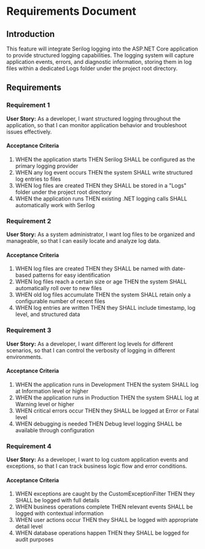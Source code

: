 # Requirements Document

## Introduction

This feature will integrate Serilog logging into the ASP.NET Core application to provide structured logging capabilities. The logging system will capture application events, errors, and diagnostic information, storing them in log files within a dedicated Logs folder under the project root directory.

## Requirements

### Requirement 1

**User Story:** As a developer, I want structured logging throughout the application, so that I can monitor application behavior and troubleshoot issues effectively.

#### Acceptance Criteria

1. WHEN the application starts THEN Serilog SHALL be configured as the primary logging provider
2. WHEN any log event occurs THEN the system SHALL write structured log entries to files
3. WHEN log files are created THEN they SHALL be stored in a "Logs" folder under the project root directory
4. WHEN the application runs THEN existing .NET logging calls SHALL automatically work with Serilog

### Requirement 2

**User Story:** As a system administrator, I want log files to be organized and manageable, so that I can easily locate and analyze log data.

#### Acceptance Criteria

1. WHEN log files are created THEN they SHALL be named with date-based patterns for easy identification
2. WHEN log files reach a certain size or age THEN the system SHALL automatically roll over to new files
3. WHEN old log files accumulate THEN the system SHALL retain only a configurable number of recent files
4. WHEN log entries are written THEN they SHALL include timestamp, log level, and structured data

### Requirement 3

**User Story:** As a developer, I want different log levels for different scenarios, so that I can control the verbosity of logging in different environments.

#### Acceptance Criteria

1. WHEN the application runs in Development THEN the system SHALL log at Information level or higher
2. WHEN the application runs in Production THEN the system SHALL log at Warning level or higher
3. WHEN critical errors occur THEN they SHALL be logged at Error or Fatal level
4. WHEN debugging is needed THEN Debug level logging SHALL be available through configuration

### Requirement 4

**User Story:** As a developer, I want to log custom application events and exceptions, so that I can track business logic flow and error conditions.

#### Acceptance Criteria

1. WHEN exceptions are caught by the CustomExceptionFilter THEN they SHALL be logged with full details
2. WHEN business operations complete THEN relevant events SHALL be logged with contextual information
3. WHEN user actions occur THEN they SHALL be logged with appropriate detail level
4. WHEN database operations happen THEN they SHALL be logged for audit purposes